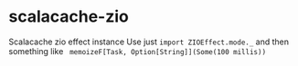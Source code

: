 # scalacache-zio
Scalacache zio effect instance
Use just `import ZIOEffect.mode._`
and then something like ` memoizeF[Task, Option[String]](Some(100 millis))`
